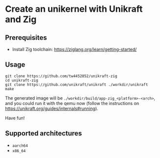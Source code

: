 # Create an unikernel with Unikraft and Zig

## Prerequisites
- Install Zig toolchain: https://ziglang.org/learn/getting-started/

## Usage

```
git clone https://github.com/tw4452852/unikraft-zig
cd unikraft-zig
git clone https://github.com/unikraft/unikraft ./workdir/unikraft
make
```

The generated image will be `./workdir/build/app-zig_<platform>-<arch>`,
and you could run it with the qemu now (follow the instructions on https://unikraft.org/guides/internals#running).

Have fun!

## Supported architectures
- `aarch64`
- `x86_64`
